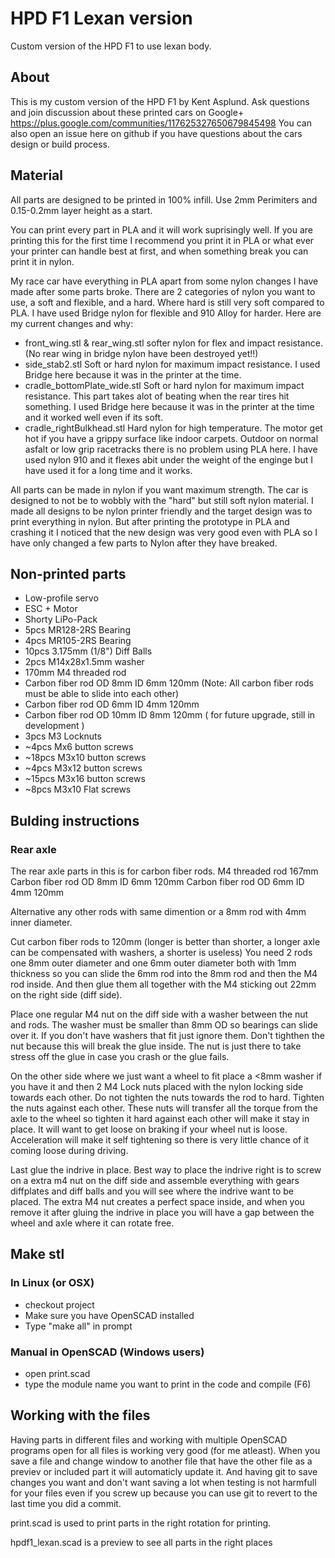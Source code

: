 # HPD F1 Lexan version
Custom version of the HPD F1 to use lexan body. 

## About
This is my custom version of the HPD F1 by Kent Asplund. Ask questions and join discussion about these printed cars on Google+ https://plus.google.com/communities/117625327650679845498 You can also open an issue here on github if you have questions about the cars design or build process. 

## Material

All parts are designed to be printed in 100% infill. Use 2mm Perimiters and 0.15-0.2mm layer height as a start. 

You can print every part in PLA and it will work suprisingly well. If you are printing this for the first time I recommend you print it in PLA or what ever your printer can handle best at first, and when something break you can print it in nylon.   

My race car have everything in PLA apart from some nylon changes I have made after some parts broke. There are 2 categories of nylon you want to use, a soft and flexible, and a hard. Where hard is still very soft compared to PLA. I have used Bridge nylon for flexible and 910 Alloy for harder. Here are my current changes and why:

* front_wing.stl & rear_wing.stl softer nylon for flex and impact resistance. (No rear wing in bridge nylon have been destroyed yet!!) 
* side_stab2.stl Soft or hard nylon for maximum impact resistance. I used Bridge here because it was in the printer at the time. 
* cradle_bottomPlate_wide.stl Soft or hard nylon for maximum impact resistance. This part takes alot of beating when the rear tires hit something. I used Bridge here because it was in the printer at the time and it worked well even if its soft.
* cradle_rightBulkhead.stl Hard nylon for high temperature. The motor get hot if you have a grippy surface like indoor carpets. Outdoor on normal asfalt or low grip racetracks there is no problem using PLA here. I have used nylon 910 and it flexes abit under the weight of the enginge but I have used it for a long time and it works. 

All parts can be made in nylon if you want maximum strength. The car is designed to not be to wobbly with the "hard" but still soft nylon material. I made all designs to be nylon printer friendly and the target design was to print everything in nylon. But after printing the prototype in PLA and crashing it I noticed that the new design was very good even with PLA so I have only changed a few parts to Nylon after they have breaked. 


## Non-printed parts
* Low-profile servo
* ESC + Motor
* Shorty LiPo-Pack
* 5pcs MR128-2RS Bearing
* 4pcs MR105-2RS Bearing
* 10pcs 3.175mm (1/8") Diff Balls
* 2pcs M14x28x1.5mm washer
* 170mm M4 threaded rod
* Carbon fiber rod OD 8mm ID 6mm 120mm (Note: All carbon fiber rods must be able to slide into each other)
* Carbon fiber rod OD 6mm ID 4mm 120mm
* Carbon fiber rod OD 10mm ID 8mm 120mm ( for future upgrade, still in development ) 
* 3pcs M3 Locknuts
* ~4pcs Mx6 button screws
* ~18pcs M3x10 button screws
* ~4pcs M3x12 button screws
* ~15pcs M3x16 button screws
* ~8pcs M3x10 Flat screws

## Bulding instructions

### Rear axle
The rear axle parts in this is for carbon fiber rods. 
M4 threaded rod 167mm
Carbon fiber rod OD 8mm ID 6mm 120mm
Carbon fiber rod OD 6mm ID 4mm 120mm

Alternative any other rods with same dimention or a 8mm rod with 4mm inner diameter. 

Cut carbon fiber rods to 120mm (longer is better than shorter, a longer axle can be compensated with washers, a shorter is useless)
You need 2 rods one 8mm outer diameter and one 6mm outer diameter both with 1mm thickness so you can slide the 6mm rod into the 8mm rod and then the M4 rod inside. And then glue them all together with the M4 sticking out 22mm on the right side (diff side). 

Place one regular M4 nut on the diff side with a washer between the nut and rods. The washer must be smaller than 8mm OD so bearings can slide over it. If you don't have washers that fit just ignore them. Don't tighthen the nut because this will break the glue inside. The nut is just there to take stress off the glue in case you crash or the glue fails. 

On the other side where we just want a wheel to fit place a <8mm washer if you have it and then 2 M4 Lock nuts placed with the nylon locking side towards each other. Do not tighten the nuts towards the rod to hard. Tighten the nuts against each other. These nuts will transfer all the torque from the axle to the wheel so tighten it hard against each other will make it stay in place. It will want to get loose on braking if your wheel nut is loose. Acceleration will make it self tightening so there is very little chance of it coming loose during driving. 

Last glue the indrive in place. Best way to place the indrive right is to screw on a extra m4 nut on the diff side and assemble everything with gears diffplates and diff balls and you will see where the indrive want to be placed. The extra M4 nut creates a perfect space inside, and when you remove it after gluing the indrive in place you will have a gap between the wheel and axle where it can rotate free. 

## Make stl

### In Linux (or OSX)
* checkout project
* Make sure you have OpenSCAD installed
* Type "make all" in prompt

### Manual in OpenSCAD (Windows users)
* open print.scad
* type the module name you want to print in the code and compile (F6)

## Working with the files
Having parts in different files and working with multiple OpenSCAD programs open for all files is working very good (for me atleast). When you save a file and change window to another file that have the other file as a previev or included part it will automaticly update it. And having git to save changes you want and don't want saving a lot when testing is not harmfull for your files even if you screw up because you can use git to revert to the last time you did a commit. 

print.scad is used to print parts in the right rotation for printing. 

hpdf1_lexan.scad is a preview to see all parts in the right places
